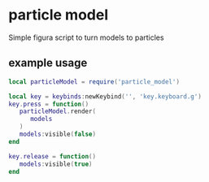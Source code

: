 # particle model
Simple figura script to turn models to particles

## example usage
```lua
local particleModel = require('particle_model')

local key = keybinds:newKeybind('', 'key.keyboard.g')
key.press = function()
   particleModel.render(
      models
   )
   models:visible(false)
end

key.release = function()
   models:visible(true)
end
```

